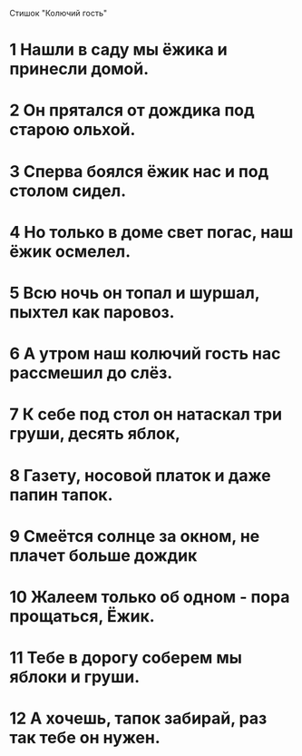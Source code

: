 Стишок "Колючий гость"
# 1 Нашли в саду мы ёжика и принесли домой.
# 2 Он прятался от дождика под старою ольхой.
# 3 Сперва боялся ёжик нас и под столом сидел.
# 4 Но только в доме свет погас, наш ёжик осмелел.
# 5 Всю ночь он топал и шуршал, пыхтел как паровоз.
# 6 А утром наш колючий гость нас рассмешил до слёз.
# 7 К себе под стол он натаскал три груши, десять яблок,
# 8 Газету, носовой платок и даже папин тапок.
# 9 Смеётся солнце за окном, не плачет больше дождик
# 10 Жалеем только об одном - пора прощаться, Ёжик.
# 11 Тебе в дорогу соберем мы яблоки и груши.
# 12 А хочешь, тапок забирай, раз так тебе он нужен.
